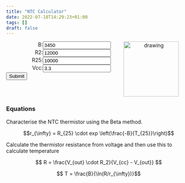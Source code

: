 ```yaml
---
title: "NTC Calculator"
date: 2022-07-18T14:29:23+01:00
tags: []
draft: false
---
```


<!-- help from - https://jsfiddle.net/red_stapler/u5aanta8/1/ -->


<style>
label{
    display: inline-block;
    float: left;
    clear: left;
    width: 100px;
    text-align: right;
}
input {
  display: inline-block;
  float: left;
}
</style>


<div class="container">
  <div class="row">
    <div class="col">
  <div>
      <div class="row"><label>B:</label><input  type="text" id="B" value="3450" /></div>
      <div class="row"><label>R2:</label><input  type="text" id="R_div" value="12000" /></div>
      <div class="row"><label>R25:</label><input  type="text" id="R25" value="10000" /></div>
      <div class="row"><label>Vcc:</label><input  type="text" id="vcc" value="3.3" /></div>
      <div class="row"><label></label><input  type="submit" onclick="adddata()" /></div>
      
  </div>
    </div>
  <div class="col">
<p align="center"> 
<img src="/misc/images/NTC_circuit.png" alt="drawing" width="150"/>
</p>

  </div>
</div>
</div>


<script src="https://cdnjs.cloudflare.com/ajax/libs/Chart.js/3.8.0/chart.min.js"></script>
<canvas id="myChart"></canvas>

<script>

function makeArr(startValue, stopValue, cardinality)
{
  var arr = [];
  var step = (stopValue - startValue) / (cardinality - 1);
  for (var i = 0; i < cardinality; i++) {
    arr.push((startValue + (step * i)).toFixed(3) ) ;
  }
  return arr;
}


function calculate_T()
{
  // let R25 = 10000;
  let R25 = Number(document.getElementById("R25").value);
  let T25 = 25 + 273.15;
  let B = Number(document.getElementById("B").value);
  let R_div =  Number(document.getElementById("R_div").value);
  let vcc = Number(document.getElementById("vcc").value);
  let n = 100;

  let vo = makeArr(0.1 ,vcc,n);
  let calc_r = [];

  for (var i = 0; i < n-1;i++) {
    calc_r.push( (vo[i] * R_div) / (vcc - vo[i]) );
  }

  let r_inf = [];
  for (var i = 0; i < n-1;i++) {
    r_inf.push( R25 * Math.exp(-B/T25) );
  }

  let T = [];
  for (var i = 0; i < n-1;i++) {
    T.push( (B / Math.log(calc_r[i]/ r_inf[i])) - 273.15  );
  }

  return T;
}


	let n = 100;
  let vcc = Number(document.getElementById("vcc").value);
	let vo = makeArr(0.1 ,vcc,n);

  let y = calculate_T();

  var ctx = document.getElementById("myChart").getContext("2d");

  var myChart = new Chart(ctx, {
   	type: "line",
   	data: {
      	labels: vo,
      	datasets: [
        	{
          	label: "Temperature [C]",
          	data : y,
          	backgroundColor: "rgba(153,205,1,0.6)",
          	fill : true
        	},
      	],
    	},
      options: {
          responsive: true,
          legend: {
              display: true
          },
          scales: {
          	x:{
          		title:{
          			display: true,
          			text: 'Vout [V]'
          		}
          	}       
          }
      }
  });


function adddata(){
  myChart.data.datasets[0].data = calculate_T();
  let vcc = Number(document.getElementById("vcc").value);
  myChart.data.labels= makeArr(0.1,vcc,100);
  myChart.update();
}
  </script>


### Equations

<div>
Characterise the NTC thermistor using the Beta method.

$$r_{\infty} =  R_{25} \cdot exp \left(\frac{-B}{T_{25}}\right)$$

Calculate the thermistor resistance from voltage and then use this to calculate temperature

$$ R = \frac{V_{out} \cdot R_2}{V_{cc} - V_{out}} $$ 

$$ T = \frac{B}{\ln(R/r_{\infty})}$$


</div>

<!-- <p align="center"> 
<img src="/misc/images/NTC_circuit.png" alt="drawing" width="300"/>
</p>
<br>
 -->


